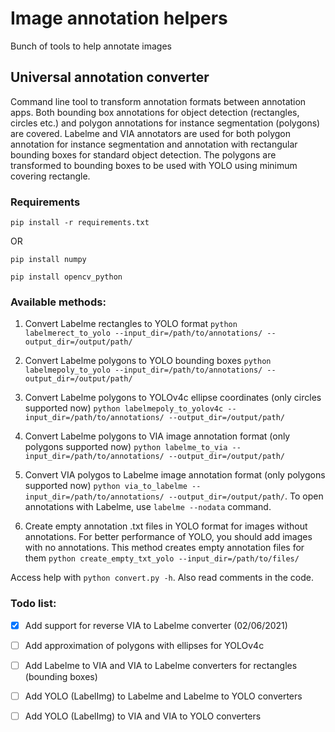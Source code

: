 # Image annotation helpers
Bunch of tools to help annotate images

## Universal annotation converter
Command line tool to transform annotation formats between annotation apps. Both bounding box annotations for object detection (rectangles, circles etc.) and polygon annotations for instance segmentation (polygons) are covered. Labelme and VIA annotators are used for both polygon annotation for instance segmentation and annotation with rectangular bounding boxes for standard object detection. The polygons are transformed to bounding boxes to be used with YOLO using minimum covering rectangle. 

### Requirements
```pip install -r requirements.txt```

OR

```pip install numpy```

```pip install opencv_python```

### Available methods:

1) Convert Labelme rectangles to YOLO format
```python labelmerect_to_yolo --input_dir=/path/to/annotations/ --output_dir=/output/path/```

2) Convert Labelme polygons to YOLO bounding boxes 
```python labelmepoly_to_yolo --input_dir=/path/to/annotations/ --output_dir=/output/path/```

3) Convert Labelme polygons to YOLOv4c ellipse coordinates (only circles supported now)
```python labelmepoly_to_yolov4c --input_dir=/path/to/annotations/ --output_dir=/output/path/```

4) Convert Labelme polygons to VIA image annotation format (only polygons supported now)
```python labelme_to_via --input_dir=/path/to/annotations/ --output_dir=/output/path/```

5) Convert VIA polygos to Labelme image annotation format (only polygons supported now)
```python via_to_labelme --input_dir=/path/to/annotations/ --output_dir=/output/path/```. To open annotations with Labelme, use ```labelme --nodata``` command.

6) Create empty annotation .txt files in YOLO format for images without annotations. For better performance of YOLO, you should add images with no annotations. This method creates empty annotation files for them
```python create_empty_txt_yolo --input_dir=/path/to/files/```

Access help with ```python convert.py -h```. Also read comments in the code. 

### Todo list: 

- [x] Add support for reverse VIA to Labelme converter (02/06/2021)

- [ ] Add approximation of polygons with ellipses for YOLOv4c

- [ ] Add Labelme to VIA and VIA to Labelme converters for rectangles (bounding boxes)

- [ ] Add YOLO (LabelImg) to Labelme and Labelme to YOLO converters

- [ ] Add YOLO (LabelImg) to VIA and VIA to YOLO converters


